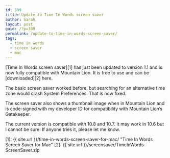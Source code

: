 ```yaml
---
id: 309
title: Update to Time In Words screen saver
author: Sarah
layout: post
guid: /?p=309
permalink: /update-to-time-in-words-screen-saver/
tags:
  - time in words
  - screen saver
  - mac
---
```

[Time In Words screen saver][1] has just been updated to version 1.1 and is now fully compatible with Mountain Lion. It is free to use and can be [downloaded][2] here.

The basic screen saver worked before, but searching for an alternative time zone would crash System Preferences. That is now fixed.

The screen saver also shows a thumbnail image when in Mountain Lion and is code-signed with my developer ID for compatibility with Mountain Lion&#8217;s Gatekeeper.

The current version is compatible with 10.8 and 10.7. It may work in 10.6 but I cannot be sure. If anyone tries it, please let me know.

 [1]: {{ site.url }}/time-in-words-screen-saver-for-mac/ "Time In Words Screen Saver for Mac"
 [2]: {{ site.url }}/screensaver/TimeInWords-ScreenSaver.zip
